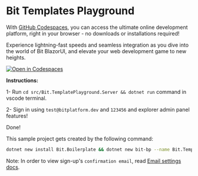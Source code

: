 # Bit Templates Playground

With [GitHub Codespaces](https://github.com/features/codespaces), you can access the ultimate online development platform, right in your browser - no downloads or installations required!

Experience lightning-fast speeds and seamless integration as you dive into the world of Bit BlazorUI, and elevate your web development game to new heights.

[![Open in Codespaces](https://github.com/codespaces/badge.svg)](https://codespaces.new/bitfoundation/bit-templates-playground/tree/develop)

**Instructions:**

1- Run `cd src/Bit.TemplatePlayground.Server && dotnet run` command in vscode terminal.

2- Sign in using `test@bitplatform.dev` and `123456` and explorer admin panel features!

Done!

This sample project gets created by the following command:
```bash
dotnet new install Bit.Boilerplate && dotnet new bit-bp --name Bit.TemplatePlayground --database sqlite --sample admin
```

Note: In order to view sign-up's `confirmation email`, read [Email settings docs](https://bitplatform.dev/templates/settings).